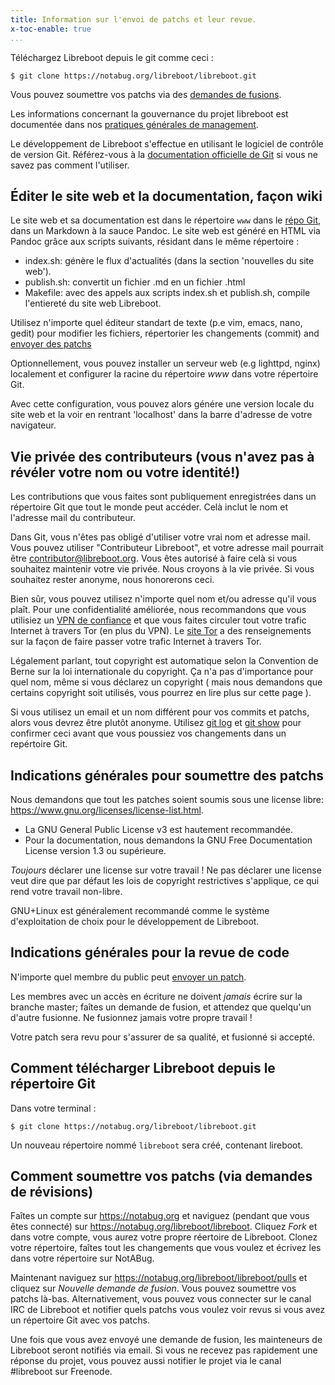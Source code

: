 ```yaml
---
title: Information sur l'envoi de patchs et leur revue. 
x-toc-enable: true
...
```


Téléchargez Libreboot depuis le git comme ceci :

    $ git clone https://notabug.org/libreboot/libreboot.git

Vous pouvez soumettre vos patchs via des
[demandes de fusions](#comment-soumettre-vos-patchs-via-demandes-de-fusions).

Les informations concernant la gouvernance du projet libreboot est documentée dans nos [pratiques générales de management](management.md).

Le développement de Libreboot s'effectue en utilisant le logiciel de contrôle de version Git.
Référez-vous à la [documentation officielle de Git](https://git-scm.com/doc) si vous ne savez pas comment l'utiliser.


Éditer le site web et la documentation, façon wiki
-------------------------------------------------

Le site web et sa documentation est dans le répertoire `www` dans le [répo Git](#comment-télécharger-libreboot-depuis-le-répertoire-git), dans un Markdown à la sauce Pandoc. Le site web est généré en HTML via Pandoc grâce aux scripts suivants, résidant dans le même répertoire :

- index.sh: génère le flux d'actualités (dans la section 'nouvelles du site web').
- publish.sh: convertit un fichier .md en un fichier .html
- Makefile: avec des appels aux scripts index.sh et publish.sh, compile l'entiereté du site web Libreboot.

Utilisez n'importe quel éditeur standart de texte (p.e vim, emacs, nano, gedit) pour modifier les fichiers, répertorier les changements (commit) and [envoyer des patchs](#comment-soumettre-vos-patchs-via-demande-de-fusions)


Optionnellement, vous pouvez installer un serveur web (e.g lighttpd, nginx) localement et configurer la racine du répertoire *www* dans votre répertoire Git.


Avec cette configuration, vous pouvez alors génére une version locale du site web et la voir en rentrant 'localhost' dans la barre d'adresse de votre navigateur.

Vie privée des contributeurs (vous n'avez pas à révéler votre nom ou votre identité!)
------------------------------------------------------------------------------------

Les contributions que vous faites sont publiquement enregistrées 
dans un répertoire Git que tout le monde peut accéder.
Celà inclut le nom et l'adresse mail du contributeur.

Dans Git, vous n'êtes pas obligé d'utiliser votre vrai nom et adresse mail.
Vous pouvez utiliser "Contributeur Libreboot", et votre adresse mail pourrait être contributor@libreboot.org.
Vous êtes autorisé à faire celà si vous souhaitez maintenir votre vie privée. Nous croyons à la vie privée. 
Si vous souhaitez rester anonyme, nous honorerons ceci.

Bien sûr, vous pouvez utilisez n'importe quel nom et/ou adresse qu'il vous plaît.
Pour une confidentialité améliorée, nous recommandons que vous utilisiez un [VPN de confiance](https://torrentfreak.com/which-vpn-services-keep-you-anonymous-in-2019/) et que vous faites circuler tout votre trafic Internet à travers Tor (en plus du VPN).
Le [site Tor](https://torproject.org/) a des renseignements sur la façon de faire passer votre trafic Internet à travers Tor.

Légalement parlant, tout copyright est automatique selon la Convention de Berne sur la loi internationale du copyright. 
Ça n'a pas d'importance pour quel nom, même si vous déclarez un copyright ( mais nous demandons que certains copyright soit utilisés, vous pourrez en lire plus sur cette page ).

Si vous utilisez un email et un nom différent pour vos commits et patchs, alors vous devrez être plutôt anonyme.
Utilisez [git log](https://git-scm.com/book/en/v2/Git-Basics-Viewing-the-Commit-History) et [git show](https://git-scm.com/docs/git-show) pour confirmer ceci avant que vous poussiez vos changements dans un repértoire Git.


Indications générales pour soumettre des patchs
----------------------------------------------

Nous demandons que tout les patches soient soumis sous une license libre:
<https://www.gnu.org/licenses/license-list.html>.

- La GNU General Public License v3 est hautement recommandée.
- Pour la documentation, nous demandons la GNU Free Documentation License version 1.3 ou supérieure.

*Toujours* déclarer une license sur votre travail ! Ne pas déclarer une license veut dire que par défaut les lois de copyright restrictives s'applique, ce qui rend votre travail non-libre.

GNU+Linux est généralement recommandé comme le système d'exploitation de choix pour le développement de Libreboot.

Indications générales pour la revue de code
------------------------------------------

N'importe quel membre du public peut 
[envoyer un patch](#comment-soumettre-vos-patchs-via-demande-de-fusions).

Les membres avec un accès en écriture ne doivent *jamais* écrire sur la branche master; faîtes un demande de fusion, et attendez que quelqu'un d'autre fusionne.
Ne fusionnez jamais votre propre travail !

Votre patch sera revu pour s'assurer de sa qualité, et fusionné si accepté.

Comment télécharger Libreboot depuis le répertoire Git
-----------------------------------------------------

Dans votre terminal :

    $ git clone https://notabug.org/libreboot/libreboot.git

Un nouveau répertoire nommé `libreboot` sera créé, contenant lireboot.


Comment soumettre vos patchs (via demandes de révisions)
-------------------------------------------------------

Faîtes un compte sur <https://notabug.org> et naviguez (pendant que vous êtes connecté) sur
<https://notabug.org/libreboot/libreboot>.
Cliquez *Fork* et dans votre compte, vous aurez votre propre réertoire de Libreboot.
Clonez votre répertoire, faîtes tout les changements que vous voulez et écrivez les dans votre répertoire sur NotABug.

Maintenant naviguez sur <https://notabug.org/libreboot/libreboot/pulls> et cliquez sur *Nouvelle demande de fusion*.
Vous pouvez soumettre vos patchs là-bas.
Alternativement, vous pouvez vous connecter sur le canal IRC de Libreboot et notifier quels patchs vous voulez voir revus si vous avez un répertoire Git avec vos patchs.

Une fois que vous avez envoyé une demande de fusion, les mainteneurs de Libreboot seront notifiés via email. Si vous ne recevez
pas rapidement une réponse du projet, vous pouvez aussi notifier le projet via le canal #libreboot sur Freenode.
